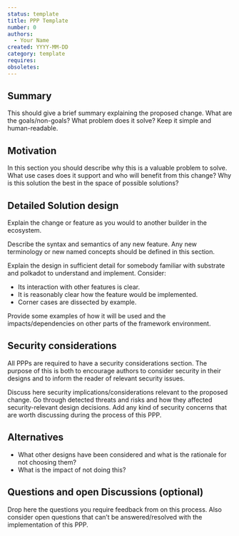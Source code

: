 ```yaml
---
status: template
title: PPP Template
number: 0
authors:
  - Your Name
created: YYYY-MM-DD
category: template
requires:
obsoletes:
--- 
```


## Summary
This should give a brief summary explaining the proposed change. What are the goals/non-goals? What problem does it solve? Keep it simple and human-readable.

## Motivation
In this section you should describe why this is a valuable problem to solve. What use cases does it support and who will benefit from this change? Why is this solution the best in the space of possible solutions?

## Detailed Solution design
Explain the change or feature as you would to another builder in the ecosystem. 

Describe the syntax and semantics of any new feature. Any new terminology or new named concepts should be defined in this section. 

Explain the design in sufficient detail for somebody familiar with substrate and polkadot to understand and implement. Consider:

* Its interaction with other features is clear.
* It is reasonably clear how the feature would be implemented.
* Corner cases are dissected by example.

Provide some examples of how it will be used and the impacts/dependencies on other parts of the framework environment.

## Security considerations
All PPPs are required to have a security considerations section. The purpose of this is both to encourage authors to consider security in their designs and to inform the reader of relevant security issues. 

Discuss here security implications/considerations relevant to the proposed change. Go through detected threats and risks and how they affected security-relevant design decisions. Add any kind of security concerns that are worth discussing during the process of this PPP. 

## Alternatives
- What other designs have been considered and what is the rationale for not choosing them?
- What is the impact of not doing this?

## Questions and open Discussions (optional)
Drop here the questions you require feedback from on this process. Also consider open questions that can’t be answered/resolved with the implementation of this PPP.

